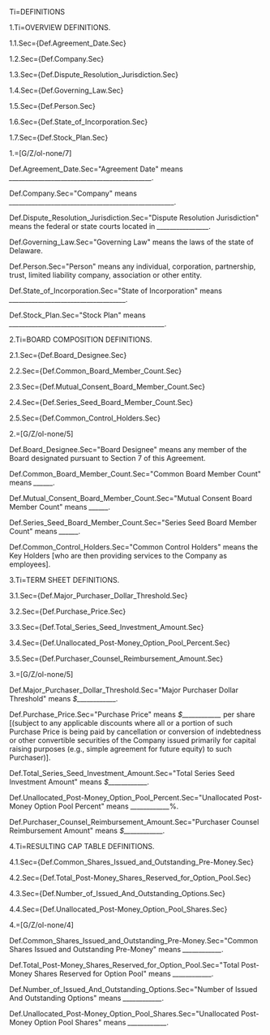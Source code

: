 Ti=DEFINITIONS

1.Ti=OVERVIEW DEFINITIONS.

1.1.Sec={Def.Agreement_Date.Sec}

1.2.Sec={Def.Company.Sec}

1.3.Sec={Def.Dispute_Resolution_Jurisdiction.Sec}

1.4.Sec={Def.Governing_Law.Sec}

1.5.Sec={Def.Person.Sec}

1.6.Sec={Def.State_of_Incorporation.Sec}

1.7.Sec={Def.Stock_Plan.Sec}

1.=[G/Z/ol-none/7]

Def.Agreement_Date.Sec="Agreement Date" means *____________________________________________.*

Def.Company.Sec="Company" means *___________________________________________________.*

Def.Dispute_Resolution_Jurisdiction.Sec="Dispute Resolution Jurisdiction" means the federal or state courts located in *________________.*

Def.Governing_Law.Sec="Governing Law" means the laws of the state of Delaware.

Def.Person.Sec="Person" means any individual, corporation, partnership, trust, limited liability company, association or other entity.

Def.State_of_Incorporation.Sec="State of Incorporation" means *____________________________________.*

Def.Stock_Plan.Sec="Stock Plan" means *________________________________________________.*

2.Ti=BOARD COMPOSITION DEFINITIONS.

2.1.Sec={Def.Board_Designee.Sec}

2.2.Sec={Def.Common_Board_Member_Count.Sec}

2.3.Sec={Def.Mutual_Consent_Board_Member_Count.Sec}

2.4.Sec={Def.Series_Seed_Board_Member_Count.Sec}

2.5.Sec={Def.Common_Control_Holders.Sec}

2.=[G/Z/ol-none/5]

Def.Board_Designee.Sec="Board Designee" means any member of the Board designated pursuant to Section 7 of this Agreement.

Def.Common_Board_Member_Count.Sec="Common Board Member Count" means *______.*

Def.Mutual_Consent_Board_Member_Count.Sec="Mutual Consent Board Member Count" means *______.*

Def.Series_Seed_Board_Member_Count.Sec="Series Seed Board Member Count" means *______.*

Def.Common_Control_Holders.Sec="Common Control Holders" means the Key Holders [who are then providing services to the Company as employees].


3.Ti=TERM SHEET DEFINITIONS.

3.1.Sec={Def.Major_Purchaser_Dollar_Threshold.Sec}

3.2.Sec={Def.Purchase_Price.Sec}

3.3.Sec={Def.Total_Series_Seed_Investment_Amount.Sec}

3.4.Sec={Def.Unallocated_Post-Money_Option_Pool_Percent.Sec}

3.5.Sec={Def.Purchaser_Counsel_Reimbursement_Amount.Sec}

3.=[G/Z/ol-none/5]

Def.Major_Purchaser_Dollar_Threshold.Sec="Major Purchaser Dollar Threshold" means *$____________.*

Def.Purchase_Price.Sec="Purchase Price" means *$____________* per share [(subject to any applicable discounts where all or a portion of such Purchase Price is being paid by cancellation or conversion of indebtedness or other convertible securities of the Company issued primarily for capital raising purposes (e.g., simple agreement for future equity) to such Purchaser)].

Def.Total_Series_Seed_Investment_Amount.Sec="Total Series Seed Investment Amount" means *$____________.*

Def.Unallocated_Post-Money_Option_Pool_Percent.Sec="Unallocated Post-Money Option Pool Percent" means *____________*%.

Def.Purchaser_Counsel_Reimbursement_Amount.Sec="Purchaser Counsel Reimbursement Amount" means *$____________.*

4.Ti=RESULTING CAP TABLE DEFINITIONS.

4.1.Sec={Def.Common_Shares_Issued_and_Outstanding_Pre-Money.Sec}

4.2.Sec={Def.Total_Post-Money_Shares_Reserved_for_Option_Pool.Sec}

4.3.Sec={Def.Number_of_Issued_And_Outstanding_Options.Sec}

4.4.Sec={Def.Unallocated_Post-Money_Option_Pool_Shares.Sec}

4.=[G/Z/ol-none/4]



Def.Common_Shares_Issued_and_Outstanding_Pre-Money.Sec="Common Shares Issued and Outstanding Pre-Money" means *____________.*

Def.Total_Post-Money_Shares_Reserved_for_Option_Pool.Sec="Total Post-Money Shares Reserved for Option Pool" means *____________.* 

Def.Number_of_Issued_And_Outstanding_Options.Sec="Number of Issued And Outstanding Options" means *____________.*

Def.Unallocated_Post-Money_Option_Pool_Shares.Sec="Unallocated Post-Money Option Pool Shares" means *____________.* 

